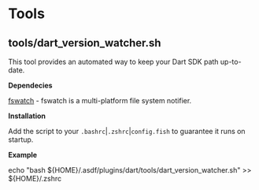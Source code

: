 # Tools

## tools/dart_version_watcher.sh
This tool provides an automated way to keep your Dart SDK path up-to-date.

**Dependecies**

[fswatch](https://github.com/emcrisostomo/fswatch) - fswatch is a multi-platform file system notifier.

**Installation**

Add the script to your `.bashrc`|`.zshrc`|`config.fish` to guarantee it runs on startup.

**Example**

echo "bash ${HOME}/.asdf/plugins/dart/tools/dart_version_watcher.sh" >> ${HOME}/.zshrc


